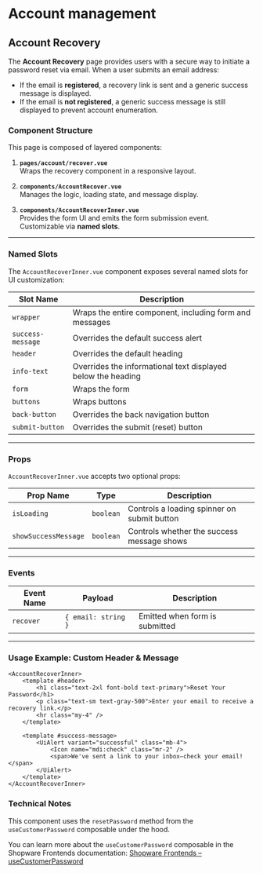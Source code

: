 # Account management

## Account Recovery

The **Account Recovery** page provides users with a secure way to initiate a password reset via email. When a user submits an email address:

- If the email is **registered**, a recovery link is sent and a generic success message is displayed.
- If the email is **not registered**, a generic success message is still displayed to prevent account enumeration.

### Component Structure

This page is composed of layered components:

1. **`pages/account/recover.vue`**  
   Wraps the recovery component in a responsive layout.

2. **`components/AccountRecover.vue`**  
   Manages the logic, loading state, and message display.

3. **`components/AccountRecoverInner.vue`**  
   Provides the form UI and emits the form submission event. Customizable via **named slots**.

---

### Named Slots

The `AccountRecoverInner.vue` component exposes several named slots for UI customization:

| Slot Name         | Description                                                  |
|-------------------|--------------------------------------------------------------|
| `wrapper`         | Wraps the entire component, including form and messages      |
| `success-message` | Overrides the default success alert                          |
| `header`          | Overrides the default heading                                |
| `info-text`       | Overrides the informational text displayed below the heading |
| `form`            | Wraps the form                                               |
| `buttons`         | Wraps buttons                                                |
| `back-button`     | Overrides the back navigation button                         |
| `submit-button`   | Overrides the submit (reset) button                          |

---

### Props

`AccountRecoverInner.vue` accepts two optional props:

| Prop Name            | Type      | Description                                 |
|----------------------|-----------|---------------------------------------------|
| `isLoading`          | `boolean` | Controls a loading spinner on submit button |
| `showSuccessMessage` | `boolean` | Controls whether the success message shows  |

---

### Events

| Event Name | Payload               | Description                      |
|------------|-----------------------|----------------------------------|
| `recover`  | `{ email: string }`   | Emitted when form is submitted   |

---

### Usage Example: Custom Header & Message

```vue
<AccountRecoverInner>
    <template #header>
        <h1 class="text-2xl font-bold text-primary">Reset Your Password</h1>
        <p class="text-sm text-gray-500">Enter your email to receive a recovery link.</p>
        <hr class="my-4" />
    </template>

    <template #success-message>
        <UiAlert variant="successful" class="mb-4">
            <Icon name="mdi:check" class="mr-2" />
            <span>We've sent a link to your inbox—check your email!</span>
        </UiAlert>
    </template>
</AccountRecoverInner>
```

### Technical Notes

This component uses the `resetPassword` method from the `useCustomerPassword` composable under the hood.

You can learn more about the `useCustomerPassword` composable in the Shopware Frontends documentation:  [Shopware Frontends – useCustomerPassword](https://frontends.shopware.com/packages/composables/useCustomerPassword.html)

